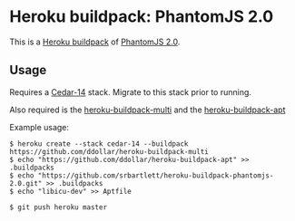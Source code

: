 Heroku buildpack: PhantomJS 2.0
=======================

This is a [Heroku buildpack](http://devcenter.heroku.com/articles/buildpacks) of [PhantomJS 2.0](http://phantomjs.org).

Usage
-----

Requires a [Cedar-14](https://devcenter.heroku.com/articles/cedar-14-migration) stack.
Migrate to this stack prior to running.

Also required is the [heroku-buildpack-multi](https://github.com/ddollar/heroku-buildpack-multi)
and the [heroku-buildpack-apt](https://github.com/ddollar/heroku-buildpack-apt)


Example usage:

```shell
$ heroku create --stack cedar-14 --buildpack https://github.com/ddollar/heroku-buildpack-multi
$ echo "https://github.com/ddollar/heroku-buildpack-apt" >> .buildpacks
$ echo "https://github.com/srbartlett/heroku-buildpack-phantomjs-2.0.git" >> .buildpacks
$ echo "libicu-dev" >> Aptfile

$ git push heroku master
```
